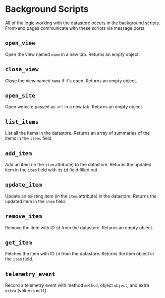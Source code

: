 # Background Scripts

All of the logic working with the datastore occurs in the background scripts. Front-end pages communicate with these scripts via message ports.

## `open_view`

Open the view named `name` in a new tab. Returns an empty object.

## `close_view`

Close the view named `name` if it's open. Returns an empty object.

## `open_site`

Open website passed as `url` in a new tab. Returns an empty object.

## `list_items`

List all the items in the datastore. Returns an array of summaries of the items in the `items` field.

## `add_item`

Add an item (in the `item` attribute) to the datastore. Returns the updated item in the `item` field with its `id` field filled out.

## `update_item`

Update an existing item (in the `item` attribute) in the datastore. Returns the updated item in the `item` field.

## `remove_item`

Remove the item with ID `id` from the datastore. Returns an empty object.

## `get_item`

Fetches the item with ID `id` from the datastore. Returns the item object in the `item` field.

## `telemetry_event`

Record a telemetry event with method `method`, object `object`, and extra `extra` (value is `null`).

